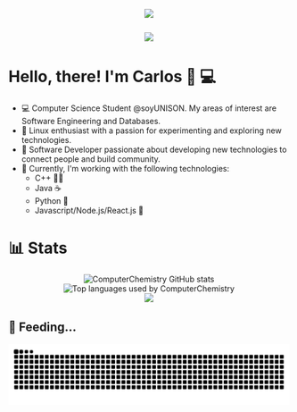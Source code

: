 <p align="center">
  <a href="https://skillicons.dev">
    <img src="https://skillicons.dev/icons?i=emacs,git,linux,bash,nix,latex,c,cpp,python,django,java,ts,nodejs,react,tailwind,mysql" />
  </a>
</p>

<h3 align="center">
  <img src="https://readme-typing-svg.herokuapp.com/?font=Righteous&size=35&center=true&vCenter=true&width=1600&height=70&duration=4000&lines=Hello+There!+I'm+Carlos+" />
</h3>

# Hello, there! I'm Carlos 👋 💻

- 💻 Computer Science Student @soyUNISON. My areas of interest are Software Engineering and Databases.
- 🔭 Linux enthusiast with a passion for experimenting and exploring new technologies.
- 🌱 Software Developer passionate about developing new technologies to connect people and build community.
- 💬 Currently, I'm working with the following technologies:
  - C++ 🧑‍🎓
  - Java ☕
  - Python 🐍
  - Javascript/Node.js/React.js 👻

# 📊 Stats

<div align="center">
  <img src="https://github-readme-stats.vercel.app/api?username=ComputerChemistry&show_icons=true&rank_icon=github&theme=gruvbox&card_width=400px" alt="ComputerChemistry GitHub stats">
</div>

<div align="center">
  <img src="https://github-readme-stats.vercel.app/api/top-langs/?username=ComputerChemistry&theme=gruvbox&card_width=500px&langs_count=12&layout=compact" alt="Top languages used by ComputerChemistry">
</div>

<div align="center">
  <img src="http://github-profile-summary-cards.vercel.app/api/cards/profile-details?username=ComputerChemistry&theme=gruvbox&width=700px">
</div>
    
## 🐍 Feeding...
![Snake animation](https://raw.githubusercontent.com/ComputerChemistry/ComputerChemistry/output/github-contribution-grid-snake-dark.svg)
